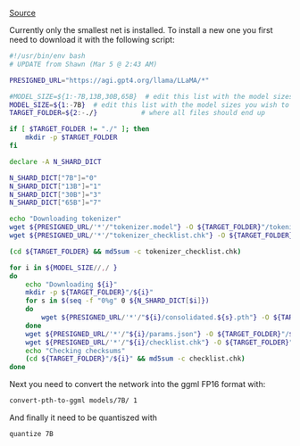 [Source](https://github.com/ggerganov/llama.cpp)

Currently only the smallest net is installed. To install a new one you first 
need to download it with the following script:

```bash
#!/usr/bin/env bash
# UPDATE from Shawn (Mar 5 @ 2:43 AM)

PRESIGNED_URL="https://agi.gpt4.org/llama/LLaMA/*"

#MODEL_SIZE=${1:-7B,13B,30B,65B}  # edit this list with the model sizes you wish to download
MODEL_SIZE=${1:-7B}  # edit this list with the model sizes you wish to download
TARGET_FOLDER=${2:-./}           # where all files should end up

if [ $TARGET_FOLDER != "./" ]; then
    mkdir -p $TARGET_FOLDER
fi

declare -A N_SHARD_DICT

N_SHARD_DICT["7B"]="0"
N_SHARD_DICT["13B"]="1"
N_SHARD_DICT["30B"]="3"
N_SHARD_DICT["65B"]="7"

echo "Downloading tokenizer"
wget ${PRESIGNED_URL/'*'/"tokenizer.model"} -O ${TARGET_FOLDER}"/tokenizer.model"
wget ${PRESIGNED_URL/'*'/"tokenizer_checklist.chk"} -O ${TARGET_FOLDER}"/tokenizer_checklist.chk"

(cd ${TARGET_FOLDER} && md5sum -c tokenizer_checklist.chk)

for i in ${MODEL_SIZE//,/ }
do
    echo "Downloading ${i}"
    mkdir -p ${TARGET_FOLDER}"/${i}"
    for s in $(seq -f "0%g" 0 ${N_SHARD_DICT[$i]})
    do
        wget ${PRESIGNED_URL/'*'/"${i}/consolidated.${s}.pth"} -O ${TARGET_FOLDER}"/${i}/consolidated.${s}.pth"
    done
    wget ${PRESIGNED_URL/'*'/"${i}/params.json"} -O ${TARGET_FOLDER}"/${i}/params.json"
    wget ${PRESIGNED_URL/'*'/"${i}/checklist.chk"} -O ${TARGET_FOLDER}"/${i}/checklist.chk"
    echo "Checking checksums"
    (cd ${TARGET_FOLDER}"/${i}" && md5sum -c checklist.chk)
done
```

Next you need to convert the network into the ggml FP16 format with:
```bash
convert-pth-to-ggml models/7B/ 1
```

And finally it need to be quantiszed with
```bash
quantize 7B
```
